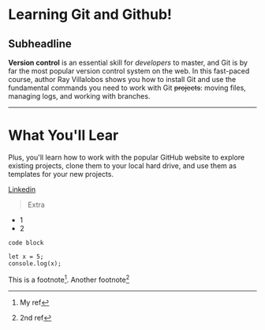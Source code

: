 # Learning Git and Github!
## Subheadline

**Version control** is an essential skill for _developers_ to master, and Git is by far the most popular version control system on the web. In this fast-paced course, author Ray Villalobos shows you how to install Git and use the fundamental commands you need to work with Git ~~projects~~: moving files, managing logs, and working with branches.

***

# What You'll Lear

Plus, you'll learn how to work with the popular GitHub website to explore existing projects, clone them to your local hard drive, and use them as templates for your new projects.

[Linkedin]

> Extra

- 1
- 2

`code block`

```
let x = 5;
console.log(x);
```

This is a footnote[^1]. Another footnote[^2]
[^1]: My ref
[^2]: 2nd ref

[Linkedin]: https://www.linkedin.com
